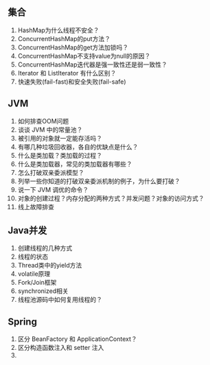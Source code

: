 ## 集合
1. HashMap为什么线程不安全？
2. ConcurrentHashMap的put方法？
3. ConcurrentHashMap的get方法加锁吗？
4. ConcurrentHashMap不支持value为null的原因？
5. ConcurrentHashMap迭代器是强一致性还是弱一致性？
6. Iterator 和 ListIterator 有什么区别？
7. 快速失败(fail-fast)和安全失败(fail-safe)

## JVM
1. 如何排查OOM问题
2. 谈谈 JVM 中的常量池？
3. 被引用的对象就一定能存活吗？
4. 有哪几种垃圾回收器，各自的优缺点是什么？
5. 什么是类加载？类加载的过程？
6. 什么是类加载器，常见的类加载器有哪些？
7. 怎么打破双亲委派模型？
8. 列举一些你知道的打破双亲委派机制的例子，为什么要打破？
9. 说一下 JVM 调优的命令？
10. 对象的创建过程？内存分配的两种方式？并发问题？对象的访问方式？
11. 线上故障排查

## Java并发
1. 创建线程的几种方式
2. 线程的状态
3. Thread类中的yield方法
4. volatile原理
5. Fork/Join框架
6. synchronized相关
7. 线程池源码中如何复用线程的？

## Spring
1. 区分 BeanFactory 和 ApplicationContext？
2. 区分构造函数注入和 setter 注入
3. 